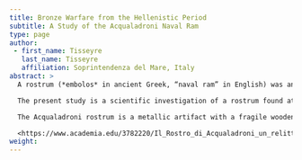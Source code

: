 ```yaml
---
title: Bronze Warfare from the Hellenistic Period
subtitle: A Study of the Acqualadroni Naval Ram
type: page
author:
 - first_name: Tisseyre
   last_name: Tisseyre
   affiliation: Soprintendenza del Mare, Italy
abstract: >
  A rostrum (*embolos* in ancient Greek, “naval ram” in English) was an offensive naval weapon mounted on the prow of a ship at the waterline and was used to damage enemy warships. The rostrum was probably a Greek invention dating back to the sixth century BC and was considered a formidable offensive weapon for centuries. Its use required an experienced captain and a disciplined crew. Other rostra have been found in the Mediterranean and are not to be confused with cutwaters, also used to damage enemy warships. The Hellenistic Athlit rostrum was found south of Haifa (Israel) in 1980 and was dated to 220 BC. Its archaeological and metallurgical analysis data, based on physico-chemical and metallographic analyses, provided unique information about bronze-casting and the construction of warships during the Hellenistic period.

  The present study is a scientific investigation of a rostrum found at a depth of 6 meters at Acqualadroni, 200 meters off the coast of Messina (Italy) in September 2008. Following its recovery, the rostrum was placed in a glass container full of demineralized water in constant flow to preserve the wooden parts.

  The Acqualadroni rostrum is a metallic artifact with a fragile wooden part from the original warship still inside it. A blackish substance is present on some areas of the wood surface. The rostrum is 162 centimeters long and weighs about 250 kilograms. The thickness of the metal is approximately 2 centimeters. The rostrum is finely decorated on both sides with very faithful drawings of two *kopis* (single-edged curved swords) and a sword similar to a Hellenistic or Greek *xiphos* (a double-edged, single-handed sword) measuring 86 and 88 centimeters, respectively. The deformation of the blade on the right-hand side is attributable to collisions with other ships. It is possible to date the rostrum on the basis of such stylistic elements. Thus, its production date may range from the fourth to the second century BC. If the rostrum dates to the third century BC, it may have been mounted on a warship used in a naval battle during the Punic Wars (e.g., the Battles of the Lipari Islands and Mylae). The metallic part was investigated by the University of Palermo (CGA) using inductively coupled plasma optical emission spectroscopy (ICP–OES) and inductively coupled plasma mass spectrometry (ICP–MS) for lead isotope analysis. The two wooden samples were investigated by Fourier transform infrared (FTIR) spectroscopy, 13C{1H} cross-polarization magic angle spinning (CP MAS), NMR spectroscopy, energy-dispersive X-ray spectroscopy (EDX), ICP–OES, gas chromatography–mass spectrometry (GC–MS), and X-ray diffraction (XRD).The present investigation aims to provide information about the state of preservation of the wooden and metallic parts and to give some hints that could prove useful in conservation of the rostrum.

  <https://www.academia.edu/3782220/Il_Rostro_di_Acqualadroni_un_relitto_del_III_sec.a.C._in_Un_Mare_d_aMare_Palermo_2013>
weight:
---
```

